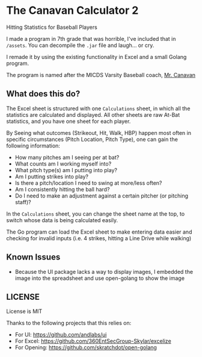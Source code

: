 # The Canavan Calculator 2
Hitting Statistics for Baseball Players

I made a program in 7th grade that was horrible, I've included that in `/assets`. You can decompile the `.jar` file and laugh... or cry.

I remade it by using the existing functionality in Excel and a small Golang program.

The program is named after the MICDS Varsity Baseball coach, [Mr. Canavan](https://www.linkedin.com/in/tim-canavan-0a88a483)

## What does this do?

The Excel sheet is structured with one `Calculations` sheet, in which all the statistics are calculated and displayed. All other sheets are raw At-Bat statistics, and you have one sheet for each player.

By Seeing what outcomes (Strikeout, Hit, Walk, HBP) happen most often in specific circumstances (Pitch Location, Pitch Type), one can gain the following information:

- How many pitches am I seeing per at bat?
- What counts am I working myself into?
- What pitch type(s) am I putting into play?
- Am I putting strikes into play?
- Is there a pitch/location I need to swing at more/less often?
- Am I consistently hitting the ball hard?
- Do I need to make an adjustment against a certain pitcher (or pitching staff)?

In the `Calculations` sheet, you can change the sheet name at the top, to switch whose data is being calculated easily.

The Go program can load the Excel sheet to make entering data easier and checking for invalid inputs (i.e. 4 strikes, hitting a Line Drive while walking)

## Known Issues
- Because the UI package lacks a way to display images, I embedded the image into the spreadsheet and use open-golang to show the image

## LICENSE
License is MIT

Thanks to the following projects that this relies on:
- For UI: https://github.com/andlabs/ui
- For Excel: https://github.com/360EntSecGroup-Skylar/excelize
- For Opening: https://github.com/skratchdot/open-golang
